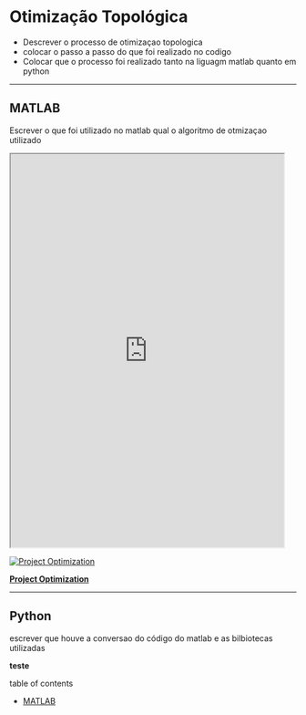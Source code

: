 # **Otimização Topológica**

- Descrever o processo de otimizaçao topologica 
- colocar o passo a passo do que foi realizado no codigo
- Colocar que o processo foi realizado tanto na liguagm matlab quanto em python

---
## **MATLAB**
Escrever o que foi utilizado no matlab qual o algoritmo de otmizaçao utilizado

<iframe src="https://drive.google.com/file/d/1ljwtXwEsfWM89X_RRIx_Ig3qzZN251Xs/preview" width="480" height="690" allow="autoplay"></iframe>

[![Project Optimization](https://drive.google.com/file/d/1ljwtXwEsfWM89X_RRIx_Ig3qzZN251Xs/preview)](https://www.amazon.com.br/Project-Optimization-Using-MATLAB-Solver/dp/311062561X/ref=tmm_pap_swatch_0?_encoding=UTF8&qid=1639762406&sr=8-6)

[**Project Optimization**][livro-id]

[livro-id]: https://www.amazon.com.br/Project-Optimization-Using-MATLAB-Solver/dp/311062561X/ref=tmm_pap_swatch_0?_encoding=UTF8&qid=1639762406&sr=8-6



---
## **Python**
escrever que houve a conversao do código do matlab e as bilbiotecas utilizadas 


**teste**

table of contents 

- [MATLAB](#section-1)











